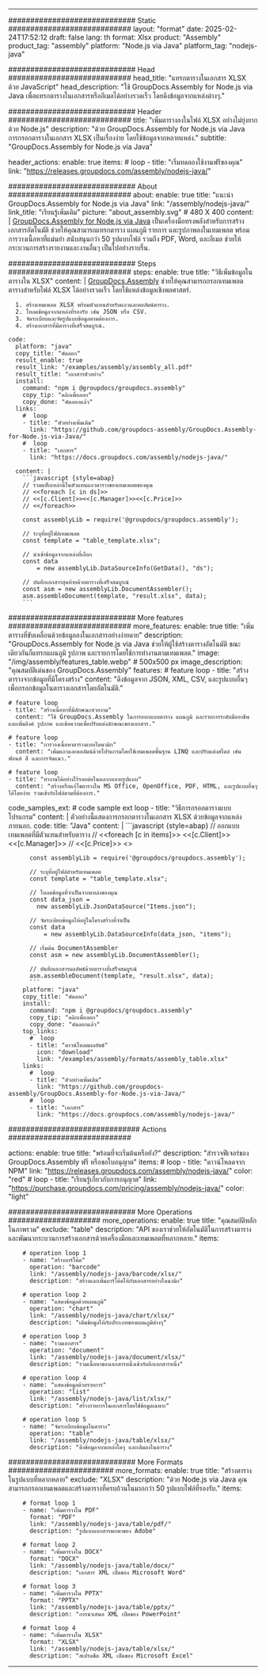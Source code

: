 



---
############################# Static ############################
layout: "format"
date:  2025-02-24T17:52:12
draft: false
lang: th
format: Xlsx
product: "Assembly"
product_tag: "assembly"
platform: "Node.js via Java"
platform_tag: "nodejs-java"

############################# Head ############################
head_title: "แทรกตารางในเอกสาร XLSX ด้วย JavaScript"
head_description: "ใช้ GroupDocs.Assembly for Node.js via Java เพื่อแทรกตารางในเอกสารหรืออีเมลได้อย่างรวดเร็ว โดยดึงข้อมูลจากแหล่งต่างๆ."

############################# Header ############################
title: "เพิ่มตารางลงในไฟล์ XLSX อย่างไม่ยุ่งยากด้วย Node.js" 
description: "ด้วย GroupDocs.Assembly for Node.js via Java การกรอกตารางในเอกสาร XLSX เป็นเรื่องง่าย โดยใช้ข้อมูลจากหลายแหล่ง."
subtitle: "GroupDocs.Assembly for Node.js via Java" 

header_actions:
  enable: true
  items:
    #  loop
    - title: "เริ่มทดลองใช้งานฟรีของคุณ"
      link: "https://releases.groupdocs.com/assembly/nodejs-java/"
      
############################# About ############################
about:
    enable: true
    title: "แนะนำ GroupDocs.Assembly for Node.js via Java"
    link: "/assembly/nodejs-java/"
    link_title: "เรียนรู้เพิ่มเติม"
    picture: "about_assembly.svg" # 480 X 400
    content: |
       [GroupDocs.Assembly for Node.js via Java](/assembly/nodejs-java/) เป็นเครื่องมือทรงพลังสำหรับการสร้างเอกสารอัตโนมัติ ช่วยให้คุณสามารถแทรกตาราง แผนภูมิ รายการ และรูปภาพลงในเทมเพลต พร้อมการวางเนื้อหาที่แม่นยำ สนับสนุนกว่า 50 รูปแบบไฟล์ รวมถึง PDF, Word, และอีเมล ช่วยให้กระบวนการสร้างรายงานและงานอื่นๆ เป็นไปอย่างราบรื่น.

############################# Steps ############################
steps:
    enable: true
    title: "วิธีเพิ่มข้อมูลในตารางใน XLSX"
    content: |
      [GroupDocs.Assembly](/assembly/nodejs-java/) ช่วยให้คุณสามารถกรอกเทมเพลตตารางสำหรับไฟล์ XLSX ได้อย่างรวดเร็ว โดยใช้แหล่งข้อมูลเชิงพลศาสตร์.
      
      1. สร้างเทมเพลต XLSX พร้อมตัวแทนสำหรับแถวและคอลัมน์ตาราง.
      2. โหลดข้อมูลจากแหล่งที่รองรับ เช่น JSON หรือ CSV.
      3. จัดระเบียบและจัดรูปแบบข้อมูลตามต้องการ.
      4. สร้างเอกสารที่มีตารางที่เสร็จสมบูรณ์.
   
    code:
      platform: "java"
      copy_title: "คัดลอก"
      result_enable: true
      result_link: "/examples/assembly/assembly_all.pdf"
      result_title: "เอกสารตัวอย่าง"
      install:
        command: "npm i @groupdocs/groupdocs.assembly"
        copy_tip: "คลิกเพื่อลอก"
        copy_done: "คัดลอกแล้ว"
      links:
        #  loop
        - title: "ตัวอย่างเพิ่มเติม"
          link: "https://github.com/groupdocs-assembly/GroupDocs.Assembly-for-Node.js-via-Java/"
        #  loop
        - title: "เอกสาร"
          link: "https://docs.groupdocs.com/assembly/nodejs-java/"
          
      content: |
        ```javascript {style=abap}
        // รวมแท็กเหล่านี้ในตัวแทนแถวตารางของเทมเพลตของคุณ
        // <<foreach [c in ds]>>
        // <<[c.Client]>><<[c.Manager]>><<[c.Price]>>
        // <</foreach>>
    
        const assemblyLib = require('@groupdocs/groupdocs.assembly');

        // ระบุที่อยู่ไฟล์เทมเพลต
        const template = "table_template.xlsx";

        // นำเข้าข้อมูลจากแหล่งที่เลือก
        const data 
            = new assemblyLib.DataSourceInfo(GetData(), "ds");

        // บันทึกเอกสารสุดท้ายด้วยตารางที่เสร็จสมบูรณ์
        const asm = new assemblyLib.DocumentAssembler();
        asm.assembleDocument(template, "result.xlsx", data);
        ```           

############################# More features ############################
more_features:
  enable: true
  title: "เพิ่มตารางที่ขับเคลื่อนด้วยข้อมูลลงในเอกสารอย่างง่ายดาย"
  description: "GroupDocs.Assembly for Node.js via Java ช่วยให้ผู้ใช้สร้างตารางอัตโนมัติ ขณะเดียวกันก็แทรกแผนภูมิ รูปภาพ และรายการโดยใช้การทำงานตามเทมเพลต."
  image: "/img/assembly/features_table.webp" # 500x500 px
  image_description: "คุณสมบัติเด่นของ GroupDocs.Assembly"
  features:
    # feature loop
    - title: "สร้างตารางจากข้อมูลที่มีโครงสร้าง"
      content: "ดึงข้อมูลจาก JSON, XML, CSV, และรูปแบบอื่นๆ เพื่อกรอกข้อมูลในตารางเอกสารโดยอัตโนมัติ."

    # feature loop
    - title: "สร้างเนื้อหาที่มีลักษณะสวยงาม"
      content: "ใช้ GroupDocs.Assembly ในการออกแบบตาราง แผนภูมิ และรายการระดับมืออาชีพ และเพิ่มลิงค์ รูปภาพ และข้อความเพื่อปรับแต่งลักษณะของเอกสาร."

    # feature loop
    - title: "การวางเนื้อหาตารางแบบไดนามิก"
      content: "เพิ่มแถวและคอลัมน์ด้วยโปรแกรมโดยใช้เทมเพลตพื้นฐาน LINQ และปรับแต่งสไตล์ เช่น ฟอนต์ สี และการจัดแนว."

    # feature loop
    - title: "ทำงานได้อย่างไร้รอยต่อในหลากหลายรูปแบบ"
      content: "สร้างหรือแก้ไขตารางใน MS Office, OpenOffice, PDF, HTML, และรูปแบบอื่นๆ ได้โดยง่าย รวมเข้ากับไฟล์ตามที่ต้องการ."
      
  code_samples_ext:
    # code sample ext loop
    - title: "วิธีการกรอกตารางแบบโปรแกรม"
      content: |
        ตัวอย่างนี้แสดงการกรอกตารางในเอกสาร XLSX ด้วยข้อมูลจากแหล่งภายนอก.
      code:
        title: "Java"
        content: |
          ```javascript {style=abap}
          // ออกแบบเทมเพลตที่มีตัวแทนสำหรับตาราง
          // <<foreach [c in items]>> <<[c.Client]>><<[c.Manager]>>
          //  <<[c.Price]>> <</foreach>>
          
          const assemblyLib = require('@groupdocs/groupdocs.assembly');

          // ระบุที่อยู่ไฟล์สำหรับเทมเพลต
          const template = "table_template.xlsx";

          // โหลดข้อมูลที่จำเป็นจากแหล่งของคุณ
          const data_json = 
            new assemblyLib.JsonDataSource("Items.json");

          // จัดระเบียบข้อมูลให้อยู่ในโครงสร้างที่จำเป็น
          const data 
              = new assemblyLib.DataSourceInfo(data_json, "items");

          // เริ่มต้น DocumentAssembler
          const asm = new assemblyLib.DocumentAssembler();

          // บันทึกเอกสารผลลัพธ์ด้วยตารางที่เสร็จสมบูรณ์
          asm.assembleDocument(template, "result.xlsx", data);
          ```
        platform: "java"
        copy_title: "คัดลอก"
        install:
          command: "npm i @groupdocs/groupdocs.assembly"
          copy_tip: "คลิกเพื่อลอก"
          copy_done: "คัดลอกแล้ว"
        top_links:
          #  loop
          - title: "ดาวน์โหลดผลลัพธ์"
            icon: "download"
            link: "/examples/assembly/formats/assembly_table.xlsx"
        links:
          #  loop
          - title: "ตัวอย่างเพิ่มเติม"
            link: "https://github.com/groupdocs-assembly/GroupDocs.Assembly-for-Node.js-via-Java/"
          #  loop
          - title: "เอกสาร"
            link: "https://docs.groupdocs.com/assembly/nodejs-java/"
            

            


############################## Actions ############################

actions:
  enable: true
  title: "พร้อมที่จะเริ่มต้นหรือยัง?"
  description: "สำรวจฟีเจอร์ของ GroupDocs.Assembly ฟรี หรือขอใบอนุญาต"
  items:
    #  loop
    - title: "ดาวน์โหลดจาก NPM"
      link: "https://releases.groupdocs.com/assembly/nodejs-java/"
      color: "red"
        #  loop
    - title: "เรียนรู้เกี่ยวกับการอนุญาต"
      link: "https://purchase.groupdocs.com/pricing/assembly/nodejs-java/"
      color: "light"


############################# More Operations #####################
more_operations:
    enable: true
    title: "คุณสมบัติหลักในภาพรวม"
    exclude: "table"
    description: "API ของเราช่วยให้อัตโนมัติในการสร้างตารางและพัฒนากระบวนการสร้างเอกสารด้วยเครื่องมือและเทมเพลตที่หลากหลาย."
    items: 
          
        # operation loop 1
        - name: "สร้างบาร์โค้ด"
          operation: "barcode"
          link: "/assembly/nodejs-java/barcode/xlsx/"
          description: "สร้างและเพิ่มบาร์โค้ดให้กับเอกสารอย่างไดนามิก"

        # operation loop 2
        - name: "แสดงข้อมูลด้วยแผนภูมิ"
          operation: "chart"
          link: "/assembly/nodejs-java/chart/xlsx/"
          description: "เติมข้อมูลให้กับประเภทของแผนภูมิต่างๆ"

        # operation loop 3
        - name: "รวมเอกสาร"
          operation: "document"
          link: "/assembly/nodejs-java/document/xlsx/"
          description: "รวมเนื้อหาของเอกสารหนึ่งเข้ากับอีกเอกสารหนึ่ง"

        # operation loop 4
        - name: "แสดงข้อมูลด้วยรายการ"
          operation: "list"
          link: "/assembly/nodejs-java/list/xlsx/"
          description: "สร้างรายการในเอกสารโดยใช้ข้อมูลเฉพาะ"

        # operation loop 5
        - name: "จัดระเบียบข้อมูลในตาราง"
          operation: "table"
          link: "/assembly/nodejs-java/table/xlsx/"
          description: "ดึงข้อมูลจากแหล่งใดๆ และเติมลงในตาราง"
         
          
############################# More Formats ########################
more_formats:
    enable: true
    title: "สร้างตารางในรูปแบบที่หลากหลาย"
    exclude: "XLSX"
    description: "ด้วย Node.js via Java คุณสามารถกรอกเทมเพลตและสร้างตารางที่ครบถ้วนในมากกว่า 50 รูปแบบไฟล์ที่รองรับ."
    items: 
          
        # format loop 1
        - name: "เพิ่มตารางใน PDF"
          format: "PDF"
          link: "/assembly/nodejs-java/table/pdf/"
          description: "รูปแบบเอกสารพกพาของ Adobe"
          
        # format loop 2
        - name: "เพิ่มตารางใน DOCX"
          format: "DOCX"
          link: "/assembly/nodejs-java/table/docx/"
          description: "เอกสาร XML เปิดของ Microsoft Word"
          
        # format loop 3
        - name: "เพิ่มตารางใน PPTX"
          format: "PPTX"
          link: "/assembly/nodejs-java/table/pptx/"
          description: "การนำเสนอ XML เปิดของ PowerPoint"
          
        # format loop 4
        - name: "เพิ่มตารางใน XLSX"
          format: "XLSX"
          link: "/assembly/nodejs-java/table/xlsx/"
          description: "สเปรดชีต XML เปิดของ Microsoft Excel"


          

---
